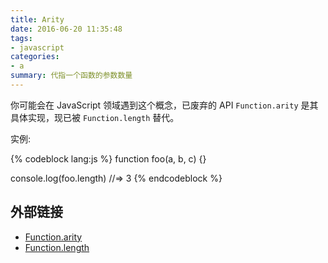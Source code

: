 ```yaml
---
title: Arity
date: 2016-06-20 11:35:48
tags:
- javascript
categories:
- a
summary: 代指一个函数的参数数量
---
```

你可能会在 JavaScript 领域遇到这个概念，已废弃的 API `Function.arity` 是其具体实现，现已被 `Function.length` 替代。

实例:

{% codeblock lang:js %}
function foo(a, b, c) {}

console.log(foo.length)
//=> 3
{% endcodeblock %}

## 外部链接

- [Function.arity](https://developer.mozilla.org/zh-CN/docs/Web/JavaScript/Reference/Global_Objects/Function/arity)
- [Function.length](https://developer.mozilla.org/zh-CN/docs/Web/JavaScript/Reference/Global_Objects/Function/length)
